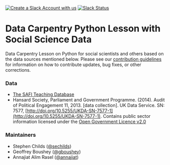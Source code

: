 [![Create a Slack Account with us](https://img.shields.io/badge/Create_Slack_Account-The_Carpentries-071159.svg)](https://swc-slack-invite.herokuapp.com/) 
[![Slack Status](https://img.shields.io/badge/Slack_Channel-dc--socsci--py-E01563.svg)](https://swcarpentry.slack.com/messages/C9WJEBW01) 

# Data Carpentry Python Lesson with Social Science Data

Data Carpentry Lesson on Python for social scientists and others based on the data sources mentioned below. Please see our [contribution guidelines](CONTRIBUTING.md) for information on how to contribute updates, bug fixes, or other corrections.

### Data
- [The SAFI Teaching Database](https://datacarpentry.org/socialsci-workshop/data/)
- Hansard Society, Parliament and Government Programme. (2014). Audit of Political Engagement 11, 2013. [data collection]. UK Data Service. SN: 7577, [http://doi.org/10.5255/UKDA-SN-7577-1](http://doi.org/10.5255/UKDA-SN-7577-1). Contains public sector information licensed under the [Open Government Licence v2.0](http://www.nationalarchives.gov.uk/doc/open-government-licence/version/2.0)

### Maintainers

- Stephen Childs ([@sechilds](https://github.com/sechilds))
- Geoffrey Boushey ([@gboushey](https://github.com/gboushey))
- Annajiat Alim Rasel ([@annajiat](https://github.com/annajiat))
